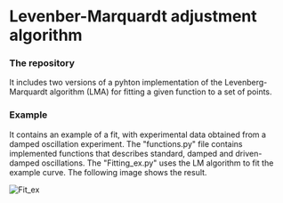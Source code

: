 # Levenber-Marquardt adjustment algorithm

### The repository

It includes two versions of a pyhton implementation of the Levenberg-Marquardt algorithm (LMA) for fitting a given function to a set of points.

### Example

It contains an example of a fit, with experimental data obtained from a damped oscillation experiment.
The "functions.py" file contains implemented functions that describes standard, damped and driven-damped oscillations.
The "Fitting_ex.py" uses the LM algorithm to fit the example curve.
The following image shows the result.

![Fit_ex](https://github.com/user-attachments/assets/468c2009-14e6-4532-b2d5-f721fa014004)
